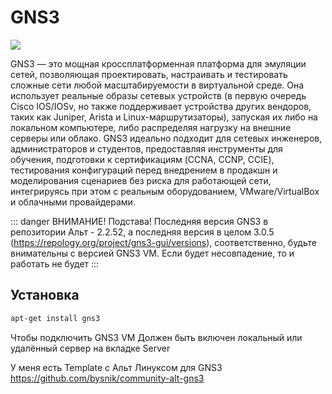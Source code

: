 # GNS3

![](https://freshtorrent.ru/_ld/260/86807671.jpg)

GNS3 — это мощная кроссплатформенная платформа для эмуляции сетей, позволяющая проектировать, настраивать и тестировать сложные сети любой масштабируемости в виртуальной среде. Она использует реальные образы сетевых устройств (в первую очередь Cisco IOS/IOSv, но также поддерживает устройства других вендоров, таких как Juniper, Arista и Linux-маршрутизаторы), запуская их либо на локальном компьютере, либо распределяя нагрузку на внешние серверы или облако. GNS3 идеально подходит для сетевых инженеров, администраторов и студентов, предоставляя инструменты для обучения, подготовки к сертификациям (CCNA, CCNP, CCIE), тестирования конфигураций перед внедрением в продакшн и моделирования сценариев без риска для работающей сети, интегрируясь при этом с реальным оборудованием, VMware/VirtualBox и облачными провайдерами.

::: danger ВНИМАНИЕ! Подстава!
Последняя версия GNS3 в репозитории Альт - 2.2.52, а последняя версия в целом 3.0.5 (https://repology.org/project/gns3-gui/versions), соответственно, будьте внимательны с версией GNS3 VM. Если будет несовпадение, то и работать не будет
:::

## Установка

```bash
apt-get install gns3
```

Чтобы подключить GNS3 VM Должен быть включен локальный или удалённый сервер на вкладке Server


У меня есть Template с Альт Линуксом для GNS3 https://github.com/bysnik/community-alt-gns3
